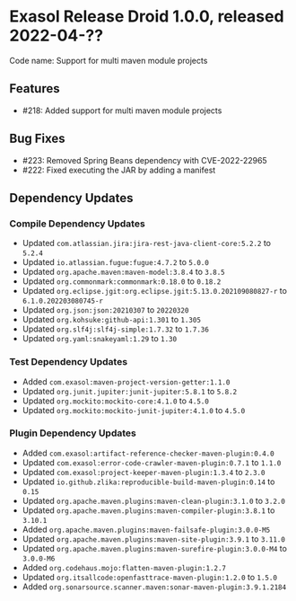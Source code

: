 # Exasol Release Droid 1.0.0, released 2022-04-??

Code name: Support for multi maven module projects

## Features

* #218: Added support for multi maven module projects

## Bug Fixes

* #223: Removed Spring Beans dependency with CVE-2022-22965
* #222: Fixed executing the JAR by adding a manifest

## Dependency Updates

### Compile Dependency Updates

* Updated `com.atlassian.jira:jira-rest-java-client-core:5.2.2` to `5.2.4`
* Updated `io.atlassian.fugue:fugue:4.7.2` to `5.0.0`
* Updated `org.apache.maven:maven-model:3.8.4` to `3.8.5`
* Updated `org.commonmark:commonmark:0.18.0` to `0.18.2`
* Updated `org.eclipse.jgit:org.eclipse.jgit:5.13.0.202109080827-r` to `6.1.0.202203080745-r`
* Updated `org.json:json:20210307` to `20220320`
* Updated `org.kohsuke:github-api:1.301` to `1.305`
* Updated `org.slf4j:slf4j-simple:1.7.32` to `1.7.36`
* Updated `org.yaml:snakeyaml:1.29` to `1.30`

### Test Dependency Updates

* Added `com.exasol:maven-project-version-getter:1.1.0`
* Updated `org.junit.jupiter:junit-jupiter:5.8.1` to `5.8.2`
* Updated `org.mockito:mockito-core:4.1.0` to `4.5.0`
* Updated `org.mockito:mockito-junit-jupiter:4.1.0` to `4.5.0`

### Plugin Dependency Updates

* Added `com.exasol:artifact-reference-checker-maven-plugin:0.4.0`
* Updated `com.exasol:error-code-crawler-maven-plugin:0.7.1` to `1.1.0`
* Updated `com.exasol:project-keeper-maven-plugin:1.3.4` to `2.3.0`
* Updated `io.github.zlika:reproducible-build-maven-plugin:0.14` to `0.15`
* Updated `org.apache.maven.plugins:maven-clean-plugin:3.1.0` to `3.2.0`
* Updated `org.apache.maven.plugins:maven-compiler-plugin:3.8.1` to `3.10.1`
* Added `org.apache.maven.plugins:maven-failsafe-plugin:3.0.0-M5`
* Updated `org.apache.maven.plugins:maven-site-plugin:3.9.1` to `3.11.0`
* Updated `org.apache.maven.plugins:maven-surefire-plugin:3.0.0-M4` to `3.0.0-M6`
* Added `org.codehaus.mojo:flatten-maven-plugin:1.2.7`
* Updated `org.itsallcode:openfasttrace-maven-plugin:1.2.0` to `1.5.0`
* Added `org.sonarsource.scanner.maven:sonar-maven-plugin:3.9.1.2184`

